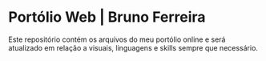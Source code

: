 # Portólio Web | Bruno Ferreira

Este repositório contém os arquivos do meu portólio online e será atualizado em relação a visuais, linguagens e skills sempre que necessário.
